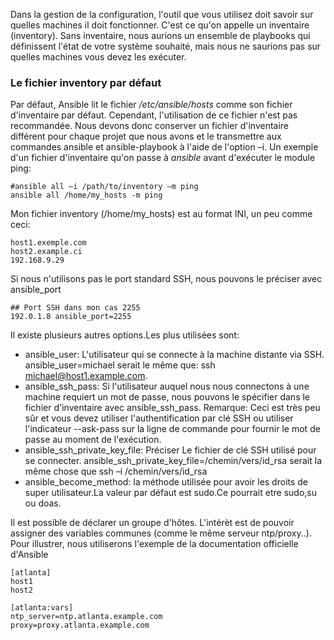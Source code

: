 Dans la gestion de la configuration, l'outil que vous utilisez doit savoir sur quelles machines il doit fonctionner. C'est ce qu'on appelle un inventaire (inventory). Sans inventaire, nous aurions un ensemble de playbooks qui définissent l'état de votre système souhaité, mais nous ne saurions pas sur quelles machines vous devez les exécuter.  

### Le fichier inventory par défaut ###

Par défaut, Ansible lit le fichier _/etc/ansible/hosts_ comme son fichier d'inventaire par défaut. Cependant, l'utilisation de ce fichier n'est pas recommandée. Nous devons donc conserver un fichier d'inventaire différent pour chaque projet que nous avons et le transmettre aux commandes ansible et ansible-playbook à l'aide de l'option –i. Un exemple d'un fichier d'inventaire qu'on passe à _ansible_ avant d'exécuter le module ping:

```
#ansible all –i /path/to/inventory –m ping
ansible all /home/my_hosts -m ping
```
Mon fichier inventory (/home/my_hosts) est au format INI, un peu comme ceci:  
```
host1.exemple.com
host2.example.ci
192.168.9.29
```

Si nous n'utilisons pas le port standard SSH, nous pouvons le préciser avec ansible_port

```
## Port SSH dans mon cas 2255
192.0.1.8 ansible_port=2255
```
Il existe plusieurs autres options.Les plus utilisées sont:  
* ansible_user: L'utilisateur qui se connecte à la machine distante via SSH. ansible_user=michael serait le même que: ssh michael@host1.example.com.  
* ansible_ssh_pass: Si l'utilisateur auquel nous nous connectons à une machine requiert un mot de passe, nous pouvons le spécifier dans le fichier d'inventaire avec ansible_ssh_pass.
Remarque: Ceci est très peu sûr et vous devez utiliser l'authentification par clé SSH ou utiliser l'indicateur --ask-pass sur la ligne de commande pour fournir le mot de passe au moment de l'exécution.  
* ansible_ssh_private_key_file: Préciser Le fichier de clé SSH utilisé pour se connecter. ansible_ssh_private_key_file=/chemin/vers/id_rsa serait la même chose que ssh –i /chemin/vers/id_rsa  
* ansible_become_method: la méthode utilisée pour avoir les droits de super utilisateur.La valeur par défaut est sudo.Ce pourrait etre sudo,su ou doas.  


Il est possible de déclarer un groupe d'hôtes. L'intérèt est de pouvoir assigner des variables communes (comme le même serveur ntp/proxy..). Pour illustrer, nous utiliserons l'exemple de la documentation officielle d'Ansible

```
[atlanta]
host1
host2

[atlanta:vars]
ntp_server=ntp.atlanta.example.com
proxy=proxy.atlanta.example.com

``` 
